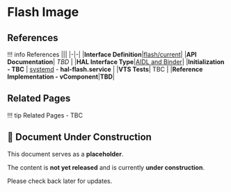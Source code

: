# Flash Image

## References

!!! info References
    |||
    |-|-|
    |**Interface Definition**|[flash/current](https://github.com/rdkcentral/rdk-halif-aidl/tree/main/flash/current)|
    |**API Documentation**| *TBD* |
    |**HAL Interface Type**|[AIDL and Binder](../../../introduction/aidl_and_binder.md)|
    |**Initialization - TBC** | [systemd](../../../vsi/systemd/current/systemd.md) - **hal-flash.service** |
    |**VTS Tests**| TBC |
    |**Reference Implementation - vComponent**|**TBD**|

## Related Pages

!!! tip Related Pages
    - TBC

## 🚧 Document Under Construction

This document serves as a **placeholder**.

The content is **not yet released** and is currently **under construction**.

Please check back later for updates.
